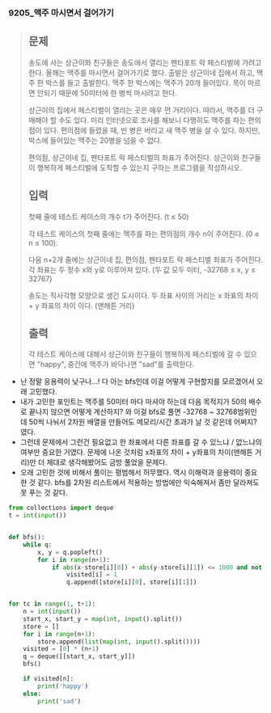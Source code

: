 ### 9205_맥주 마시면서 걸어가기

> ## 문제
>
> 송도에 사는 상근이와 친구들은 송도에서 열리는 펜타포트 락 페스티벌에 가려고 한다. 올해는 맥주를 마시면서 걸어가기로 했다. 출발은 상근이네 집에서 하고, 맥주 한 박스를 들고 출발한다. 맥주 한 박스에는 맥주가 20개 들어있다. 목이 마르면 안되기 때문에 50미터에 한 병씩 마시려고 한다.
>
> 상근이의 집에서 페스티벌이 열리는 곳은 매우 먼 거리이다. 따라서, 맥주를 더 구매해야 할 수도 있다. 미리 인터넷으로 조사를 해보니 다행히도 맥주를 파는 편의점이 있다. 편의점에 들렸을 때, 빈 병은 버리고 새 맥주 병을 살 수 있다. 하지만, 박스에 들어있는 맥주는 20병을 넘을 수 없다.
>
> 편의점, 상근이네 집, 펜타포트 락 페스티벌의 좌표가 주어진다. 상근이와 친구들이 행복하게 페스티벌에 도착할 수 있는지 구하는 프로그램을 작성하시오.
>
> ## 입력
>
> 첫째 줄에 테스트 케이스의 개수 t가 주어진다. (t ≤ 50)
>
> 각 테스트 케이스의 첫째 줄에는 맥주를 파는 편의점의 개수 n이 주어진다. (0 ≤ n ≤ 100).
>
> 다음 n+2개 줄에는 상근이네 집, 편의점, 펜타포트 락 페스티벌 좌표가 주어진다. 각 좌표는 두 정수 x와 y로 이루어져 있다. (두 값 모두 미터, -32768 ≤ x, y ≤ 32767)
>
> 송도는 직사각형 모양으로 생긴 도시이다. 두 좌표 사이의 거리는 x 좌표의 차이 + y 좌표의 차이 이다. (맨해튼 거리)
>
> ## 출력
>
> 각 테스트 케이스에 대해서 상근이와 친구들이 행복하게 페스티벌에 갈 수 있으면 "happy", 중간에 맥주가 바닥나면 "sad"를 출력한다. 



- 난 정말 응용력이 낮구나...! 다 아는 bfs인데 이걸 어떻게 구현할지를 모르겠어서 오래 고민했다. 
- 내가 고민한 포인트는 맥주를 50미터 마다 마셔야 하는데 다음 목적지가 50의 배수로 끝나지 않으면 어떻게 계산하지? 와 이걸 bfs로 풀면 -32768 ~ 32768범위인데 50씩 나눠서 2차원 배열을 만들어도 메모리/시간 초과가 날 것 같은데 어쩌지? 였다. 
- 그런데 문제에서 그런건 필요없고 한 좌표에서 다른 좌표를 갈 수 있느냐 / 없느냐의 여부만 중요한 거였다. 문제에 나온 것처럼 x좌표의 차이 + y좌표의 차이(맨해튼 거리)만 더 제대로 생각해봤어도 금방 풀었을 문제다. 
- 오래 고민한 것에 비해서 풀이는 평범해서 허무했다. 역시 이해력과 응용력이 중요한 것 같다. bfs를 2차원 리스트에서 적용하는 방법에만 익숙해져서 좀만 달라져도 못 푸는 것 같다. 

```python
from collections import deque
t = int(input())


def bfs():
    while q:
        x, y = q.popleft()
        for i in range(n+1):
            if abs(x-store[i][0]) + abs(y-store[i][1]) <= 1000 and not visited[i]:
                visited[i] = 1
                q.append([store[i][0], store[i][1]])


for tc in range(1, t+1):
    n = int(input())
    start_x, start_y = map(int, input().split())
    store = []
    for i in range(n+1):
        store.append(list(map(int, input().split())))
    visited = [0] * (n+1)
    q = deque([[start_x, start_y]])
    bfs()

    if visited[n]:
        print('happy')
    else:
        print('sad')
```

